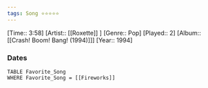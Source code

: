```yaml
---
tags: Song ⭐⭐⭐⭐⭐ 
---
```

[Time:: 3:58]
[Artist:: [[Roxette]] ]
[Genre:: Pop]
[Played:: 2]
[Album:: [[Crash! Boom! Bang! (1994)]]]
[Year:: 1994]
### Dates
````dataview
TABLE Favorite_Song
WHERE Favorite_Song = [[Fireworks]]
````
